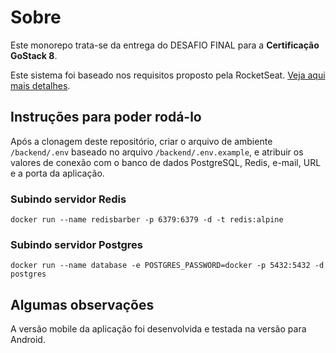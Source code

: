# Sobre

Este monorepo trata-se da entrega do DESAFIO FINAL para a **Certificação GoStack 8**.

Este sistema foi baseado nos requisitos proposto pela RocketSeat. [Veja aqui mais detalhes](./desafio_final).

## Instruções para poder rodá-lo

Após a clonagem deste repositório, criar o arquivo de ambiente `/backend/.env` baseado no arquivo `/backend/.env.example`, e atribuir os valores de conexão com o banco de dados PostgreSQL, Redis, e-mail, URL e a porta da aplicação.

### Subindo servidor Redis

`docker run --name redisbarber -p 6379:6379 -d -t redis:alpine`

### Subindo servidor Postgres

`docker run --name database -e POSTGRES_PASSWORD=docker -p 5432:5432 -d postgres`

## Algumas observações

A versão mobile da aplicação foi desenvolvida e testada na versão para Android.

